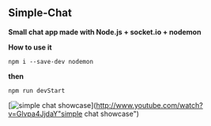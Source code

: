 ## Simple-Chat

**Small chat app made with Node.js + socket.io + nodemon**

**How to use it**

    npm i --save-dev nodemon
   **then**
  
    npm run devStart
    
[![simple chat showcase](http://img.youtube.com/vi/Glvpa4JjdaY/0.jpg)](http://www.youtube.com/watch?v=Glvpa4JjdaY"simple chat showcase")
